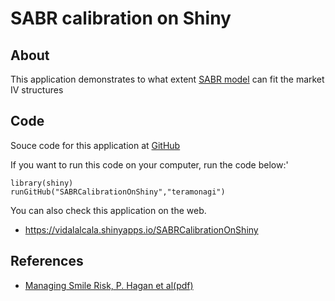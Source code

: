 # SABR calibration on Shiny

## About
This application demonstrates to what extent [SABR model](http://en.wikipedia.org/wiki/SABR_volatility_model) can fit the market IV structures

## Code
Souce code for this application at [GitHub](https://github.com/teramonagi/SABRCalibrationOnShiny)

If you want to run this code on your computer, run the code below:'

    library(shiny)
    runGitHub("SABRCalibrationOnShiny","teramonagi")

You can also check this application on the web.

- https://vidalalcala.shinyapps.io/SABRCalibrationOnShiny

## References 

- [Managing Smile Risk, P. Hagan et al(pdf)](http://www.math.ku.dk/~rolf/SABR.pdf)
